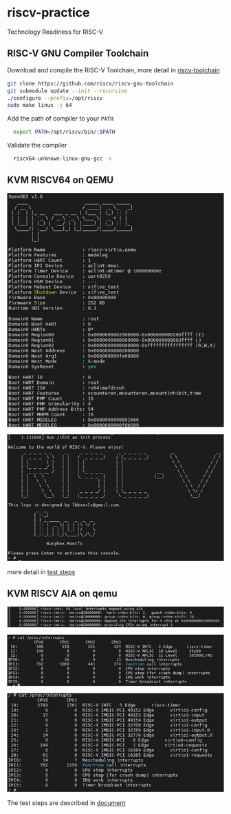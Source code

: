 # riscv-practice
Technology Readiness for RISC-V

## RISC-V GNU Compiler Toolchain
Download and compile the RISC-V Toolchain, more detail in [riscv-toolchain](https://github.com/riscv-collab/riscv-gnu-toolchain)
```bash
git clone https://github.com/riscv/riscv-gnu-toolchain
git submodule update --init --recursive
./configure --prefix=/opt/riscv
sudo make linux -j 64
```
Add the path of compiler to your `PATH`
```bash
  export PATH=/opt/riscv/bin/:$PATH
```
Validate the compiler
```bash
  riscv64-unknown-linux-gnu-gcc -v
```

## KVM RISCV64 on QEMU
![opensbi](kvm_riscv64_on_qemu/opensbi.jpg)

![welcome](kvm_riscv64_on_qemu/welcome.jpg)

more detail in [test steps](kvm_riscv64_on_qemu/README.md)

## KVM RISCV AIA on qemu
![aia_driver](kvm_aia_on_qemu/aia.jpg)

![aplic_interrupt](kvm_aia_on_qemu/aplic.jpg)

![vm_interrupt](kvm_aia_on_qemu/imsic.jpg)

The test steps are described in [document](kvm_aia_on_qemu/README.md)
